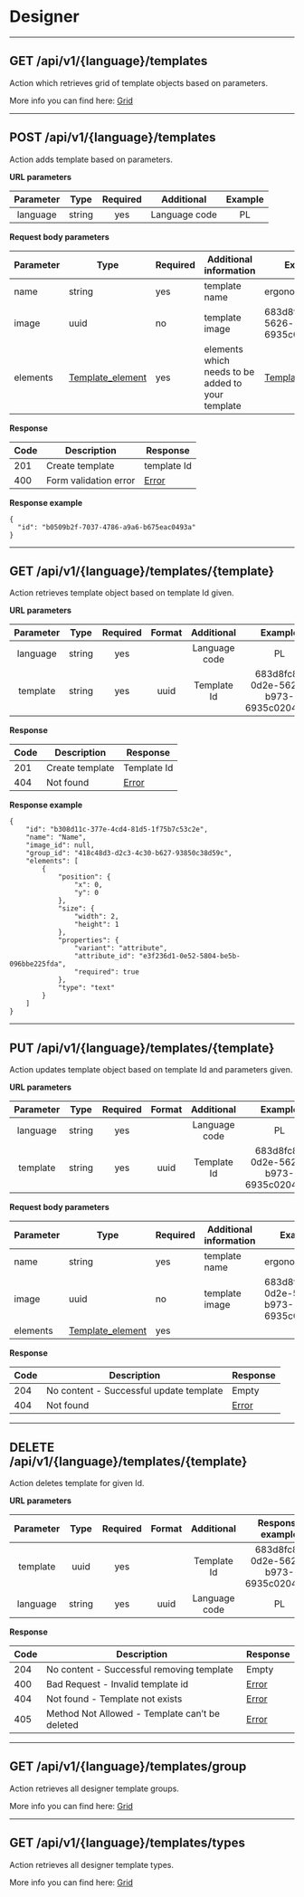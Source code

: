 # Designer
----

## GET /api/v1/{language}/templates

Action which retrieves grid of template objects based on parameters.


More info you can find here: [Grid](backend/api/objects/grid.md)

_______________________________________________________________________________________

## POST /api/v1/{language}/templates

Action adds template based on parameters.


**URL parameters**

| Parameter |  Type  | Required |   Additional  | Example |
|:---------:|:------:|:--------:|:-------------:|:-------:|
|  language | string |    yes   | Language code |    PL |

**Request body parameters**

| Parameter | Type                             | Required | Additional information                            | Example                                                     |
|-----------|----------------------------------|----------|---------------------------------------------------|-------------------------------------------------------------|
| name      | string                           | yes      | template name                                     | ergonode                                                    |
| image      | uuid                           | no      | template image                                     | 683d8fc8-0d2e-5626-b973-6935c02044eb                        |
| elements  | [Template_element](backend/api/objects/template_element.md)| yes      |     elements which needs to be added to your template | [Template_element](backend/api/objects/template_element.md) |

**Response**

| Code | Description       | Response                                    |
|------|-------------------|---------------------------------------------|
| 201  | Create template   | template Id                                |
| 400  | Form validation error | [Error](backend/api/objects/error.md)        |

**Response example**

```
{
  "id": "b0509b2f-7037-4786-a9a6-b675eac0493a"
}
```
_______________________________________________________________________________________

## GET /api/v1/{language}/templates/{template}

Action retrieves template object based on template Id given.

**URL parameters**

| Parameter |  Type  | Required | Format |   Additional  | Example |
|:---------:|:------:|:--------:|:------:|:-------------:|:-------:|
|  language | string |    yes   |        | Language code |    PL   |
|  template| string |    yes   | uuid   | Template Id | 683d8fc8-0d2e-5626-b973-6935c02044eb|


**Response**

| Code | Description       | Response                                    |
|------|-------------------|---------------------------------------------|
| 201  | Create template   | Template Id                                |
| 404  | Not found | [Error](backend/api/objects/error.md)        |


**Response example**

```
{
    "id": "b308d11c-377e-4cd4-81d5-1f75b7c53c2e",
    "name": "Name",
    "image_id": null,
    "group_id": "418c48d3-d2c3-4c30-b627-93850c38d59c",
    "elements": [
        {
            "position": {
                "x": 0,
                "y": 0
            },
            "size": {
                "width": 2,
                "height": 1
            },
            "properties": {
                "variant": "attribute",
                "attribute_id": "e3f236d1-0e52-5804-be5b-096bbe225fda",
                "required": true
            },
            "type": "text"
        }
    ]
}
```
_______________________________________________________________________________________

## PUT /api/v1/{language}/templates/{template}

Action updates template object based on template Id and parameters given.

**URL parameters**

| Parameter |  Type  | Required | Format |   Additional  | Example |
|:---------:|:------:|:--------:|:------:|:-------------:|:-------:|
|  language | string |    yes   |        | Language code |    PL   |
|  template| string |    yes   | uuid   | Template Id | 683d8fc8-0d2e-5626-b973-6935c02044eb|

**Request body parameters**

| Parameter | Type                             | Required | Additional information                            | Example                              |
|-----------|----------------------------------|----------|---------------------------------------------------|--------------------------------------|
| name      | string                           | yes      | template name                                     | ergonode                             |
| image      | uuid                           | no      | template image                                     | 683d8fc8-0d2e-5626-b973-6935c02044eb |
| elements  | [Template_element](backend/api/objects/template_element.md)| yes      |            |                                      | elements which needs to be added to your template | [Template_element](backend/api/objects/template_element.md)|

**Response**

| Code | Description       | Response                                    |
|------|-------------------|---------------------------------------------|
| 204   |  No content - Successful update template    | Empty                                |
| 404  | Not found | [Error](backend/api/objects/error.md)        |

_______________________________________________________________________________________


## DELETE /api/v1/{language}/templates/{template}

Action deletes template for given Id.

**URL parameters**

| Parameter |  Type  | Required | Format |   Additional  | Response example |
|:---------:|:------:|:--------:|:------:|:-------------:|:-------:|
|  template | uuid |    yes   |        | Template  Id  |    683d8fc8-0d2e-5626-b973-6935c02044eb   |
|  language | string |    yes   | uuid   |Language code  |    PL   |

**Response**

| Code | Description                                     | Response                             |
|------|-------------------------------------------------|--------------------------------------|
| 204  | No content - Successful removing template      | Empty                                   |
| 400  | Bad Request - Invalid template id              | [Error](backend/api/objects/error.md) |
| 404  | Not found - Template not exists                | [Error](backend/api/objects/error.md) |
| 405  | Method Not Allowed - Template can’t be deleted | [Error](backend/api/objects/error.md) |



_______________________________________________________________________________________

## GET /api/v1/{language}/templates/group

Action retrieves all designer template groups.

More info you can find here: [Grid](backend/api/objects/grid.md)


_______________________________________________________________________________________


## GET /api/v1/{language}/templates/types 

Action retrieves all designer template types.

More info you can find here: [Grid](backend/api/objects/grid.md)

